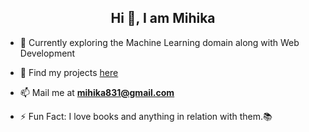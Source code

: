 <h2 align="center">Hi 👋, I am Mihika</h2>

- 🔎 Currently exploring the Machine Learning domain along with Web Development

- 🔖 Find my projects [here](https://github.com/mihikagaonkar?tab=repositories)
- 📫 Mail me at **mihika831@gmail.com**
- ⚡ Fun Fact: I love books and anything in relation with them.📚

<!--
**mihikagaonkar/mihikagaonkar** is a ✨ _special_ ✨ repository because its `README.md` (this file) appears on your GitHub profile.

Here are some ideas to get you started:

- 🔭 I’m currently working on ...
- 🌱 I’m currently learning ...
- 👯 I’m looking to collaborate on ...
- 🤔 I’m looking for help with ...
- 💬 Ask me about ...
- 📫 How to reach me: ...
- 😄 Pronouns: ...
- ⚡ Fun fact: ...
-->
